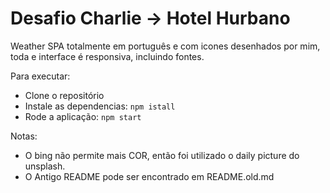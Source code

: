 # Desafio Charlie -> Hotel Hurbano

Weather SPA totalmente em português e com icones desenhados por mim, toda e interface é responsiva, incluindo fontes.

Para executar:
- Clone o repositório
- Instale as dependencias: `npm istall`
- Rode a aplicação: `npm start`

Notas: 
- O bing não permite mais COR, então foi utilizado o daily picture do unsplash.
- O Antigo README pode ser encontrado em README.old.md


